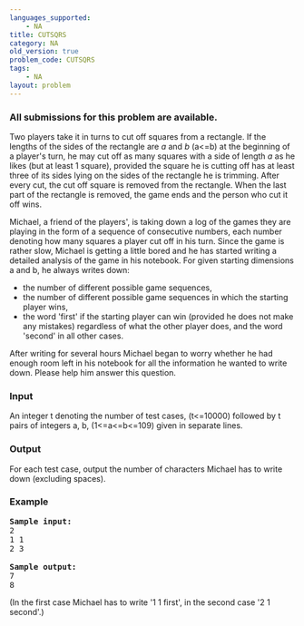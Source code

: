 ```yaml
---
languages_supported:
    - NA
title: CUTSQRS
category: NA
old_version: true
problem_code: CUTSQRS
tags:
    - NA
layout: problem
---
```

###  All submissions for this problem are available. 

Two players take it in turns to cut off squares from a rectangle. If the lengths of the sides of the rectangle are *a* and *b* (a&lt;=b) at the beginning of a player's turn, he may cut off as many squares with a side of length *a* as he likes (but at least 1 square), provided the square he is cutting off has at least three of its sides lying on the sides of the rectangle he is trimming. After every cut, the cut off square is removed from the rectangle. When the last part of the rectangle is removed, the game ends and the person who cut it off wins.

Michael, a friend of the players', is taking down a log of the games they are playing in the form of a sequence of consecutive numbers, each number denoting how many squares a player cut off in his turn. Since the game is rather slow, Michael is getting a little bored and he has started writing a detailed analysis of the game in his notebook. For given starting dimensions a and b, he always writes down:

- the number of different possible game sequences,
- the number of different possible game sequences in which the starting player wins,
- the word 'first' if the starting player can win (provided he does not make any mistakes) regardless of what the other player does, and the word 'second' in all other cases.



After writing for several hours Michael began to worry whether he had enough room left in his notebook for all the information he wanted to write down. Please help him answer this question.

### Input

An integer t denoting the number of test cases, (t&lt;=10000) followed by t pairs of integers a, b, (1&lt;=a&lt;=b&lt;=109) given in separate lines.

### Output

For each test case, output the number of characters Michael has to write down (excluding spaces).

### Example

<pre>
<b>Sample input:</b>
2
1 1
2 3

<b>Sample output:</b>
7
8
</pre>
(In the first case Michael has to write '1 1 first', in the second case '2 1 second'.)
